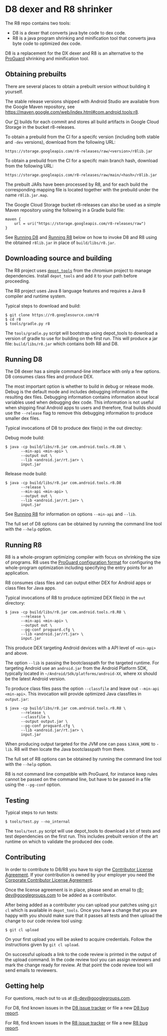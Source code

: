 # D8 dexer and R8 shrinker

The R8 repo contains two tools:

- D8 is a dexer that converts java byte code to dex code.
- R8 is a java program shrinking and minification tool that converts java byte
  code to optimized dex code.

D8 is a replacement for the DX dexer and R8 is an alternative to
the [ProGuard](https://www.guardsquare.com/en/proguard) shrinking and
minification tool.

## Obtaining prebuilts

There are several places to obtain a prebuilt version without building it
yourself.

The stable release versions shipped with Android Studio are available from
the Google Maven repository, see
https://maven.google.com/web/index.html#com.android.tools:r8.

Our [CI](https://ci.chromium.org/p/r8/g/main/console) builds for each commit and
stores all build artifacts in Google Cloud Storage in the bucket r8-releases.

To obtain a prebuild from the CI for a specifc version (including both
stable and `-dev` versions), download from the following URL:

    https://storage.googleapis.com/r8-releases/raw/<version>/r8lib.jar

To obtain a prebuild from the CI for a specifc main branch hash, download from the
following URL:

    https://storage.googleapis.com/r8-releases/raw/main/<hash>/r8lib.jar

The prebuilt JARs have been processed by R8, and for each build the corresponding
mapping file is located together with the prebuild under the name `r8lib.jar.map`.

The Google Cloud Storage bucket r8-releases can also be used as a simple
Maven repository using the following in a Gradle build file:

    maven {
        url = uri("https://storage.googleapis.com/r8-releases/raw")
    }

See [Running D8](#running-d8) and [Running R8](#running-r8) below on how to invoke
D8 and R8 using the obtained `r8lib.jar` in place of `build/libs/r8.jar`.

## Downloading source and building

The R8 project uses [`depot_tools`](https://www.chromium.org/developers/how-tos/install-depot-tools)
from the chromium project to manage dependencies. Install `depot_tools` and add it to
your path before proceeding.

The R8 project uses Java 8 language features and requires a Java 8 compiler
and runtime system.

Typical steps to download and build:


    $ git clone https://r8.googlesource.com/r8
    $ cd r8
    $ tools/gradle.py r8

The `tools/gradle.py` script will bootstrap using depot_tools to download
a version of gradle to use for building on the first run. This will produce
a jar file: `build/libs/r8.jar` which contains both R8 and D8.

## <a name="running-d8"></a>Running D8

The D8 dexer has a simple command-line interface with only a few options.
D8 consumes class files and produce DEX.

The most important option is whether to build in debug or release mode.  Debug
is the default mode and includes debugging information in the resulting dex
files. Debugging information contains information about local variables used
when debugging dex code. This information is not useful when shipping final
Android apps to users and therefore, final builds should use the `--release`
flag to remove this debugging information to produce smaller dex files.

Typical invocations of D8 to produce dex file(s) in the out directoy:

Debug mode build:

    $ java -cp build/libs/r8.jar com.android.tools.r8.D8 \
           --min-api <min-api> \
           --output out \
           --lib <android.jar/rt.jar> \
           input.jar

Release mode build:

    $ java -cp build/libs/r8.jar com.android.tools.r8.D8
           --release \
           --min-api <min-api> \
           --output out \
           --lib <android.jar/rt.jar> \
           input.jar

See [Running R8](#running-r8) for information on options `--min-api` and `--lib`.

The full set of D8 options can be obtained by running the command line tool with
the `--help` option.

## <a name="running-r8"></a>Running R8

R8 is a whole-program optimizing compiler with focus on shrinking the size of
programs. R8 uses the
[ProGuard configuration format](https://www.guardsquare.com/manual/configuration/usage)
for configuring the whole-program optimization including specifying the entry points
for an application.

R8 consumes class files and can output either DEX for Android apps or class files
for Java apps.

Typical invocations of R8 to produce optimized DEX file(s) in the `out` directory:

    $ java -cp build/libs/r8.jar com.android.tools.r8.R8 \
           --release \
           --min-api <min-api> \
           --output out \
           --pg-conf proguard.cfg \
           --lib <android.jar/rt.jar> \
           input.jar

This produce DEX targeting Android devices with a API level of `<min-api>` and above.

The option `--lib` is passing the bootclasspath for the targeted runtime.
For targeting Android use an `android.jar` from the Android Platform SDK, typically
located in `~/Android/Sdk/platforms/android-XX`, where `XX` should be the latest
Android version.

To produce class files pass the option `--classfile` and leave out `--min-api <min-api>`.
This invocation will provide optimized Java classfiles in `output.jar`:

    $ java -cp build/libs/r8.jar com.android.tools.r8.R8 \
           --release \
           --classfile \
           --output output.jar \
           --pg-conf proguard.cfg \
           --lib <android.jar/rt.jar> \
           input.jar


When producing output targeted for the JVM one can pass `$JAVA_HOME` to `-lib`.
R8 will then locate the Java bootclasspath from there.

The full set of R8 options can be obtained by running the command line tool with
the `--help` option.

R8 is not command line compatible with ProGuard, for instance keep rules cannot be passed
on the command line, but have to be passed in a file using the `--pg-conf` option.

## Testing

Typical steps to run tests:

    $ tools/test.py --no_internal

The `tools/test.py` script will use depot_tools to download a lot of tests
and test dependencies on the first run. This includes prebuilt version of the
art runtime on which to validate the produced dex code.

## Contributing

In order to contribute to D8/R8 you have to sign the
[Contributor License Agreement](https://cla.developers.google.com/about/google-individual).
If your contribution is owned by your employer you need the
[Corporate Contributor License Agreement](https://cla.developers.google.com/about/google-corporate).

Once the license agreement is in place, please send an email to
[r8-dev@googlegroups.com](mailto:r8-dev@googlegroups.com) to be added as a
contributor.

After being added as a contributer you can upload your patches
using `git cl` which is available in `depot_tools`. Once you have a
change that you are happy with you should make sure that it passes
all tests and then upload the change to our code review tool using:

    $ git cl upload

On your first upload you will be asked to acquire credentials. Follow the
instructions given by `git cl upload`.

On successful uploads a link to the code review is printed in the
output of the upload command. In the code review tool you can
assign reviewers and mark the change ready for review. At that
point the code review tool will send emails to reviewers.

## Getting help

For questions, reach out to us at
[r8-dev@googlegroups.com](mailto:r8-dev@googlegroups.com).

For D8, find known issues in the
[D8 issue tracker](https://issuetracker.google.com/issues?q=componentid:317603)
or file a new
[D8 bug report](https://issuetracker.google.com/issues/new?component=317603).

For R8, find known issues in the
[R8 issue tracker](https://issuetracker.google.com/issues?q=componentid:326788)
or file a new
[R8 bug report](https://issuetracker.google.com/issues/new?component=326788).
